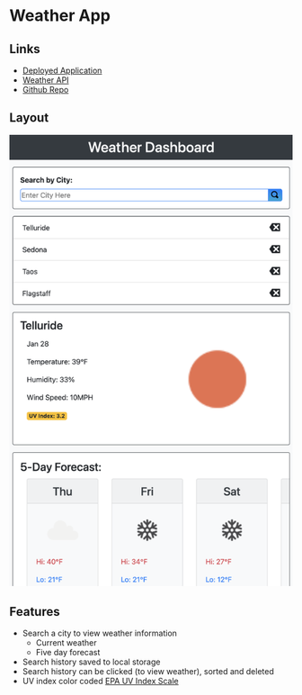 # Weather App

## Links
- [Deployed Application](https://matt-gross-27.github.io/weather/)
- [Weather API](https://openweathermap.org/api)
- [Github Repo](https://github.com/matt-gross-27/weather)

## Layout
![Screenshot](./assets/images/screenshot.png)

## Features
- Search a city to view weather information
  - Current weather
  - Five day forecast
- Search history saved to local storage
- Search history can be clicked (to view weather), sorted and deleted
- UV index color coded [EPA UV Index Scale](https://www.epa.gov/sunsafety/uv-index-scale-0)